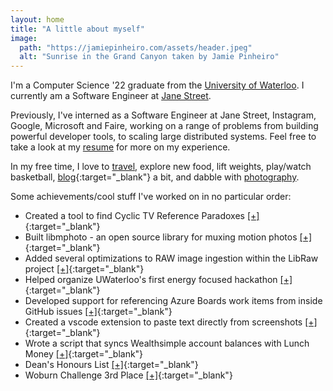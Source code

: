 ```yaml
---
layout: home
title: "A little about myself"
image:
  path: "https://jamiepinheiro.com/assets/header.jpeg"
  alt: "Sunrise in the Grand Canyon taken by Jamie Pinheiro"
---
```


I'm a Computer Science '22 graduate from the [University of Waterloo](https://uwaterloo.ca). I currently am a Software Engineer at [Jane Street](https://janestreet.com).

Previously, I've interned as a Software Engineer at Jane Street, Instagram, Google, Microsoft and Faire, working on a range of problems from building powerful developer tools, to scaling large distributed systems. Feel free to take a look at my [resume](/resume) for more on my experience.

In my free time, I love to [travel](/travel), explore new food, lift weights, play/watch basketball, [blog](https://medium.com/@jamiepinheiro/searching-for-cyclic-tv-reference-paradoxes-d125ff014279){:target="\_blank"} a bit, and dabble with [photography](/photography).

Some achievements/cool stuff I've worked on in no particular order:

- Created a tool to find Cyclic TV Reference Paradoxes [[+]](https://www.reddit.com/r/dataisbeautiful/comments/v5fa5x/oc_i_built_a_tool_to_visualize_tv_references_and/){:target="_blank"}
- Built libmphoto - an open source library for muxing motion photos [[+]](https://github.com/googleinterns/libmphoto){:target="_blank"}
- Added several optimizations to RAW image ingestion within the LibRaw project [[+]](https://www.libraw.org/news/libraw-0-20-2-Release?page=1){:target="_blank"}
- Helped organize UWaterloo's first energy focused hackathon [[+]](https://uwen.ca/about.html){:target="_blank"}
- Developed support for referencing Azure Boards work items from inside GitHub issues [[+]](https://mobile.twitter.com/alexcnichols/status/1118170956860551169){:target="_blank"}
- Created a vscode extension to paste text directly from screenshots [[+]](https://marketplace.visualstudio.com/items?itemName=jamiepinheiro.paste-from-screenshot){:target="_blank"}
- Wrote a script that syncs Wealthsimple account balances with Lunch Money [[+]](https://lunchmoney.dev/#auto-importers){:target="_blank"}
- Dean's Honours List [[+]](https://uwaterloo.ca/math/current-undergraduates/funding-and-awards/deans-honours-list/fall-2017-term){:target="_blank"}
- Woburn Challenge 3rd Place [[+]](https://static1.squarespace.com/static/5602365be4b02ead4f1620e0/t/562c076ce4b01024eb5ffc90/1445726060992/wc-2015-16-round1-results.pdf){:target="_blank"}
